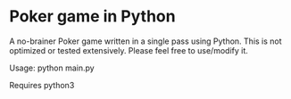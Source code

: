 # Poker game in Python

A no-brainer Poker game written in a single pass using Python. This is not optimized or tested extensively. Please feel free to use/modify it.

Usage: 
python main.py

Requires python3
